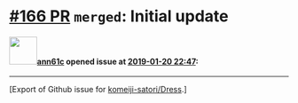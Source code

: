# [\#166 PR](https://github.com/komeiji-satori/Dress/pull/166) `merged`: Initial update

#### <img src="https://avatars.githubusercontent.com/u/3508411?u=933d42726097963f16d3fcf9b6be82ab9bcb71ca&v=4" width="50">[ann61c](https://github.com/ann61c) opened issue at [2019-01-20 22:47](https://github.com/komeiji-satori/Dress/pull/166):






-------------------------------------------------------------------------------



[Export of Github issue for [komeiji-satori/Dress](https://github.com/komeiji-satori/Dress).]
